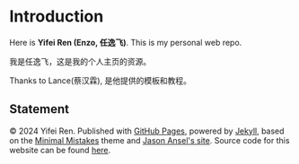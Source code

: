 # Introduction

Here is **Yifei Ren (Enzo, 任逸飞)**. This is my personal web repo. 

我是任逸飞，这是我的个人主页的资源。

Thanks to Lance(蔡汉霖), 是他提供的模板和教程。

## Statement

© 2024 Yifei Ren. Published with [GitHub Pages](https://pages.github.com/), powered by [Jekyll](https://jekyllrb.com/), based on the [Minimal Mistakes](https://mademistakes.com/) theme and [Jason Ansel's site](https://github.com/jansel/jansel.github.io). Source code for this website can be found [here](https://github.com/GuangLun2000/GuangLun2000.github.io).
